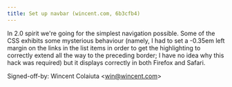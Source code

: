 ```yaml
---
title: Set up navbar (wincent.com, 6b3cfb4)
---
```


In 2.0 spirit we're going for the simplest navigation possible. Some of the CSS exhibits some mysterious behaviour (namely, I had to set a -0.35em left margin on the links in the list items in order to get the highlighting to correctly extend all the way to the preceding border; I have no idea why this hack was required) but it displays correctly in both Firefox and Safari.

Signed-off-by: Wincent Colaiuta &lt;win@wincent.com&gt;
